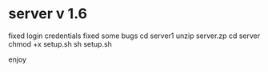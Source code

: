 # server v 1.6
fixed login credentials 
fixed some bugs
cd server1
unzip server.zp
cd server
chmod +x setup.sh
sh setup.sh

enjoy
